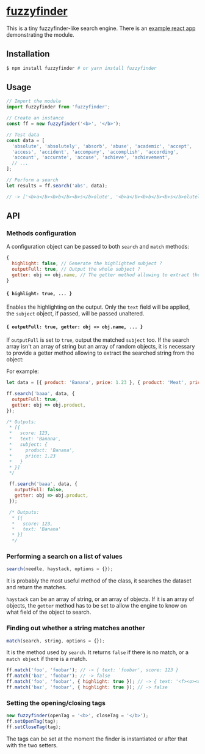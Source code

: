 # [fuzzyfinder](https://github.com/rgehan/fuzzyfinder)

This is a tiny fuzzyfinder-like search engine.
There is an [example react app](https://github.com/rgehan/fuzzyfinder-example-app) demonstrating the module.

## Installation
```bash
$ npm install fuzzyfinder # or yarn install fuzzyfinder
```

## Usage
```javascript
// Import the module
import fuzzyfinder from 'fuzzyfinder';

// Create an instance
const ff = new fuzzyfinder('<b>', '</b>');

// Test data
const data = [
  'absolute', 'absolutely', 'absorb', 'abuse', 'academic', 'accept',
  'access', 'accident', 'accompany', 'accomplish', 'according',
  'account', 'accurate', 'accuse', 'achieve', 'achievement',
  // ...
];

// Perform a search
let results = ff.search('abs', data);

// -> ['<b>a</b><b>b</b><b>s</b>olute', '<b>a</b><b>b</b><b>s</b>olutely', ... ]
```

## API

### Methods configuration
A configuration object can be passed to both `search` and `match` methods:
```javascript
{
  highlight: false, // Generate the highlighted subject ?
  outputFull: true, // Output the whole subject ?
  getter: obj => obj.name, // The getter method allowing to extract the string from the subject
}
```

#### `{ highlight: true, ... }`
Enables the highlighting on the output.
Only the `text` field will be applied, the `subject` object, if passed, will be passed unaltered.

#### `{ outputFull: true, getter: obj => obj.name, ... }`
If `outputFull` is set to `true`, output the matched `subject` too.
If the search array isn't an array of string but an array of random objects, it is necessary to provide a getter method allowing to extract the searched string from the object:

For example:
```javascript
let data = [{ product: 'Banana', price: 1.23 }, { product: 'Meat', price: 10.67 }];

ff.search('baaa', data, {
  outputFull: true,
  getter: obj => obj.product,
});

/* Outputs:
 * [{
 *   score: 123,
 *   text: 'Banana',
 *   subject: {
 *     product: 'Banana',
 *     price: 1.23
 *   }
 * }]
 */

 ff.search('baaa', data, {
   outputFull: false,
   getter: obj => obj.product,
 });

 /* Outputs:
  * [{
  *   score: 123,
  *   text: 'Banana'
  * }]
  */
```

### Performing a search on a list of values
```javascript
search(needle, haystack, options = {});
```
It is probably the most useful method of the class, it searches the dataset and return the matches.

`haystack` can be an array of string, or an array of objects.
If it is an array of objects, the `getter` method has to be set to allow the engine to know on what field of the object to search.


### Finding out whether a string matches another
```javascript
match(search, string, options = {});
```
It is the method used by `search`. It returns `false` if there is no match, or a `match object` if there is a match.

```javascript
ff.match('foo', 'foobar'); // -> { text: 'foobar', score: 123 }
ff.match('baz', 'foobar'); // -> false
ff.match('foo', 'foobar', { highlight: true }); // -> { text: '<f><o><o>bar', score: 123 }
ff.match('baz', 'foobar', { highlight: true }); // -> false
```


### Setting the opening/closing tags
```javascript
new fuzzyfinder(openTag = '<b>', closeTag = '</b>');
ff.setOpenTag(tag);
ff.setCloseTag(tag);
```
The tags can be set at the moment the finder is instantiated or after that with the two setters.
